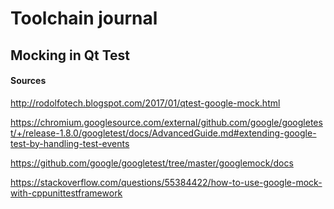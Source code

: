# Toolchain journal

## Mocking in Qt Test

#### Sources

http://rodolfotech.blogspot.com/2017/01/qtest-google-mock.html

https://chromium.googlesource.com/external/github.com/google/googletest/+/release-1.8.0/googletest/docs/AdvancedGuide.md#extending-google-test-by-handling-test-events

https://github.com/google/googletest/tree/master/googlemock/docs

https://stackoverflow.com/questions/55384422/how-to-use-google-mock-with-cppunittestframework

